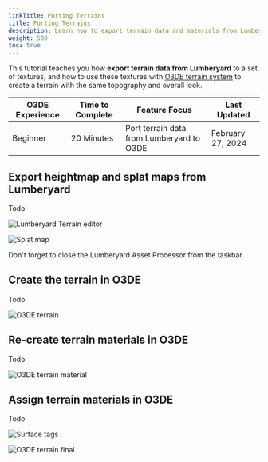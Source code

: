 ```yaml
---
linkTitle: Porting Terrains
title: Porting Terrains
description: Learn how to export terrain data and materials from Lumberyard and how to use them in O3DE
weight: 500
toc: true
---
```


This tutorial teaches you how **export terrain data from Lumberyard** to a set of textures, and how to use these textures with [O3DE terrain system](docs/learning-guide/tutorials/environments/create-terrain-from-images/) to create a terrain with the same topography and overall look.

| O3DE Experience | Time to Complete | Feature Focus | Last Updated |
| - | - | - | - |
| Beginner | 20 Minutes | Port terrain data from Lumberyard to O3DE | February 27, 2024 |

## Export heightmap and splat maps from Lumberyard

Todo

![Lumberyard Terrain editor](/images/learning-guide/tutorials/lumberyard-to-o3de/terrain-editor.png)

![Splat map](/images/learning-guide/tutorials/lumberyard-to-o3de/splat-map.png)


Don't forget to close the Lumberyard Asset Processor from the taskbar.

## Create the terrain in O3DE

Todo

![O3DE terrain](/images/learning-guide/tutorials/lumberyard-to-o3de/terrain.png)

## Re-create terrain materials in O3DE

Todo

![O3DE terrain material](/images/learning-guide/tutorials/lumberyard-to-o3de/terrain-material.png)

## Assign terrain materials in O3DE

Todo

![Surface tags](/images/learning-guide/tutorials/lumberyard-to-o3de/surface-tags.png)

![O3DE terrain final](/images/learning-guide/tutorials/lumberyard-to-o3de/terrain-final.png)
